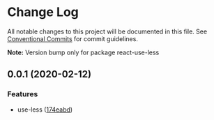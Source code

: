 # Change Log

All notable changes to this project will be documented in this file.
See [Conventional Commits](https://conventionalcommits.org) for commit guidelines.



**Note:** Version bump only for package react-use-less





## 0.0.1 (2020-02-12)


### Features

* use-less ([174eabd](https://github.com/VdustR/use-less/commit/174eabd))
